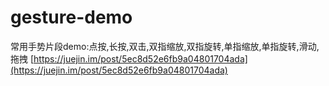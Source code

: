 # gesture-demo
常用手势片段demo:点按,长按,双击,双指缩放,双指旋转,单指缩放,单指旋转,滑动,拖拽
[https://juejin.im/post/5ec8d52e6fb9a04801704ada](https://juejin.im/post/5ec8d52e6fb9a04801704ada)
